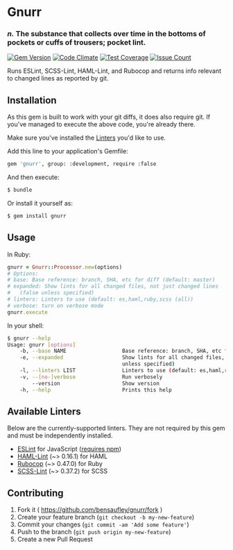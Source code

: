# Gnurr

### _n._ The substance that collects over time in the bottoms of pockets or cuffs of trousers; pocket lint.

[![Gem Version](https://badge.fury.io/rb/gnurr.svg)](https://badge.fury.io/rb/gnurr)
[![Code Climate](https://codeclimate.com/github/bensaufley/gnurr/badges/gpa.svg)](https://codeclimate.com/github/bensaufley/gnurr)
[![Test Coverage](https://codeclimate.com/github/bensaufley/gnurr/badges/coverage.svg)](https://codeclimate.com/github/bensaufley/gnurr/coverage)
[![Issue Count](https://codeclimate.com/github/bensaufley/gnurr/badges/issue_count.svg)](https://codeclimate.com/github/bensaufley/gnurr)

Runs ESLint, SCSS-Lint, HAML-Lint, and Rubocop and returns info relevant to changed lines as reported by git.

## Installation

As this gem is built to work with your git diffs, it does also require git.
If you've managed to execute the above code, you're already there.

Make sure you've installed the [Linters](#available-linters) you'd like to use.

Add this line to your application's Gemfile:

```bash
gem 'gnurr', group: :development, require :false
```

And then execute:

```sh
$ bundle
```

Or install it yourself as:

```sh
$ gem install gnurr
```

## Usage

In Ruby:

```rb
gnurr = Gnurr::Processor.new(options)
# Options:
# base: Base reference: branch, SHA, etc for diff (default: master)
# expanded: Show lints for all changed files, not just changed lines
#   (false unless specified)
# linters: Linters to use (default: es,haml,ruby,scss (all))
# verbose: turn on verbose mode
gnurr.execute
```

In your shell:

```sh
$ gnurr --help
Usage: gnurr [options]
    -b, --base NAME                  Base reference: branch, SHA, etc for diff (default: master)
    -e, --expanded                   Show lints for all changed files, not just changed lines (false
                                     unless specified)
    -l, --linters LIST               Linters to use (default: es,haml,ruby,scss (all))
    -v, --[no-]verbose               Run verbosely
        --version                    Show version
    -h, --help                       Prints this help
```

## Available Linters

Below are the currently-supported linters. They are not required by this
gem and must be independently installed.

- [ESLint] for JavaScript ([requires npm][npm-install])
- [HAML-Lint] (~> 0.16.1) for HAML
- [Rubocop] (~> 0.47.0) for Ruby
- [SCSS-Lint] (~> 0.37.2) for SCSS

## Contributing

1. Fork it ( https://github.com/bensaufley/gnurr/fork )
2. Create your feature branch (`git checkout -b my-new-feature`)
3. Commit your changes (`git commit -am 'Add some feature'`)
4. Push to the branch (`git push origin my-new-feature`)
5. Create a new Pull Request

[ESLint]: http://eslint.org
[HAML-Lint]: https://github.com/brigade/haml-lint
[Rubocop]: https://github.com/bbatsov/rubocop
[SCSS-Lint]: https://github.com/brigade/scss-lint
[npm-install]: http://eslint.org/docs/user-guide/getting-started
